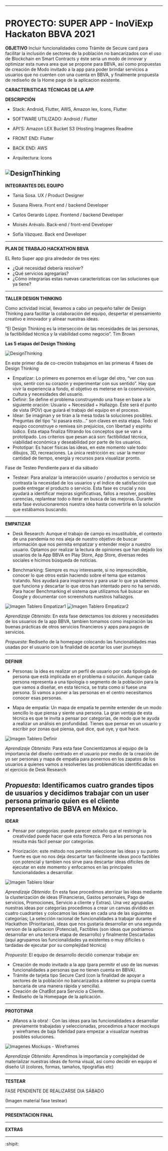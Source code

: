 --------------------------------------

# PROYECTO: SUPER APP - InoViExp Hackaton BBVA 2021

**OBJETIVO** Incluir funcionalidades como Trámite de Secure card para facilitar la inclusión de sectores de la población no bancarizados con el uso de Blockchain en Smart Contracts y éste seria un modo de innovar y optimizar esta nueva area que se propone para BBVA, así como propuestas de creación de Modo invitado a la app para poder brindar servicios a usuarios que no cuenten con una cuenta en BBVA, y finalmente propuesta de rediseño de la Home page de la aplicacion existente.

**CARACTERíSTICAS TÉCNICAS DE LA APP**

**DESCRIPCIÓN** 

- Stack: Android, Flutter, AWS, Amazon lex, Icons, Flutter
- SOFTWARE UTILIZADO: Android / Flutter
- API'S: Amazon LEX
Bucket S3 (Hosting Imagenes Readme
- FRONT END: Flutter
- BACK END: AWS

- Arquitectura: Icons

![DesignThinking](https://s3.amazonaws.com/masmujeresux.mx/img/hackathonBBVA2021/image.png)
--------------------------------------

**INTEGRANTES DEL EQUIPO**

- Tania Sosa.
 UX / Product Designer

- Susana Rivera.
 Front end / backend Developer

- Carlos Gerardo López.
 Frontend / backend Developer

- Moisés Arévalo.
Back-end / front-end Developer

- Sofía Vázquez. 
Back end Developer

----------------------------------------------------------------------------------------------------------------------------------------

 **PLAN DE TRABAJO HACKATHON BBVA**

EL Reto Super app gira alrededor de tres ejes:

 - ¿Qué necesidad debería resolver? 
 - ¿Qué servicios agregarías? 
 - ¿Cómo integrarías estas nuevas características con las soluciones que ya tiene?

----------------------------------------------------------------------------------------------------------------------------------------

**TALLER DESIGN THINKING**

Como actividad inicial, llevamos a cabo un pequeño taller de Design Thinking para facilitar la colaboración del equipo, despertar el pensamiento creativo e innovador y alinear nuestras ideas.

“El Design Thinking es la intersección de las necesidades de las personas, la factibilidad técnica y la viabilidad como negocio”. 
 Tim Brown

**Las 5 etapas del Design Thinking**

![DesignThinking](https://s3.amazonaws.com/masmujeresux.mx/img/hackathonBBVA2021/Design+thinking.jpg)

En este primer dia de co-creción trabajamos en las primeras 4 fases de Design Thinking
- Empatizar: Lo primero es ponernos en el lugar del otro, “ver con sus ojos, sentir con su corazón y experimentar con sus sentido”.
Hay que vivir la experiencia a fondo, el objetivo es meterse en la cosmovisión, cultura y necesidades del usuario.
- Definir: Se define el problema construyendo una frase en base a la siguiente oración: Usuario + Necesidad + Hallazgo.
Éste será el punto de vista (POV) que guiará el trabajo del equipo en el proceso.
- Idear: Se imaginan y se tiran a la mesa todas la soluciones posibles. Preguntas del tipo “si pasara esto…” son claves en esta etapa.
Todo el equipo coconstruye o remixea sin prejuicios, con libertad y espíritu lúdico. 
Esta etapa finaliza filtrando los conceptos que se van a prototipado.
Los criterios que pesan acá son: factibilidad técnica, viabilidad económica y deseabilidad por parte de los usuarios.
- Prototipar: Es hacer físicas las ideas, en este momento vale todo: dibujos, 3D, recreaciones.
La única restricción es: usar la menor cantidad de tiempo, energía y recursos para visualizar pronto.

Fase de Testeo Pendiente para el dia sábado
- Testear: Para analizar la interacción usuario / productos o servicio se contrasta la necesidad de los usuarios y el índice de satisfacción que puede entregar el producto o servicio. 
Esta fase es crucial y nos ayudará a identificar mejoras significativas, fallos a resolver, posibles carencias, replantear todo o iterar en busca de las mejoras.
Durante esta fase evolucionaremos nuestra idea hasta convertirla en la solución que estábamos buscando.

----------------------------------------------------------------------------------------------------------------------------------------

**EMPATIZAR**

- Desk Research: Aunque el trabajo de campo es insustituible, el contexto de una pandemia no nos aleja de nuestro objetivo de buscar información que nos permita empatizar y entender mejor a nuestro usuario. Optamos por realizar la lectura de opiniones que han dejado los usuarios de la App BBVA en Play Store, App Store, diversas redes sociales e hicimos búsqueda de noticias. 

- Benchmarking: Siempre es muy interesante, si no imprescindible, conocer lo que otros están haciendo sobre el tema que estamos tratando. Nos ayudará para inspirarnos y para usar lo que ya sabemos que funciona y descartar lo que otros han intentado pero no ha servido. Para hacer Benchmarking el sistema que utilizamos fué buscar en Google y documentar con screenshots nuestros hallazgos. 

![Imagen Tablero Empatizar1](https://s3.amazonaws.com/masmujeresux.mx/img/hackathonBBVA2021/Empatizar1.png) ![Imagen Tablero Empatizar2](https://s3.amazonaws.com/masmujeresux.mx/img/hackathonBBVA2021/Empatizar2.png)

_Aprendizaje Obtenido_: En esta fase detectamos los dolores y necesidades de los usuarios de la app BBVA, tambien tomamos como inspiración las buenas prácticas de otros servicios financieros y apps para pagos de servicios.

_Propuesta_: Rediseño de la homepage colocando las funcionalidades mas usadas por el usuario con la finalidad de acortar los user journeys

----------------------------------------------------------------------------------------------------------------------------------------

**DEFINIR**

- Personas: la idea es realizar un perfil de usuario por cada tipología de persona que está implicada en el problema o solución. Aunque cada persona representa a una tipología o segmento de la población para la que vamos a diseñar, en esta técnica, se trata como si fuese una persona. Si vamos a poner a las personas en el centro necesitamos conocer esas personas.

- Mapa de empatía: Un mapa de empatía te permite entender de un modo sencillo lo que piensa y siente una persona. La gran ventaja de esta técnica es que te invita a pensar por categorías, de modo que te ayuda a realizar un análisis en profundidad. Tienes que pensar en un usuario y escribir por zonas qué piensa, qué dice, qué oye, y qué hace. 

![Imagen Tablero Definir](https://s3.amazonaws.com/masmujeresux.mx/img/hackathonBBVA2021/Definir.jpg)

_Aprendizaje Obtenido_: Para esta fase Concientizamos al equipo de la importancia del diseño centrado en el usuario por medio de la creación de yo ser personas y mapa de empatía para ponernos en los zapatos de los usuarios a quienes vamos a resolverles las problemáticas identificadas en el ejercicio de Desk Research 

_Propuesta_: Identificamos cuatro grandes tipos de usuarios y decidimos trabajar con un user persona primario quien es el cliente representativo de BBVA en México. 
-----------------------------------------------------------------------------------

**IDEAR**

- Pensar por categorías: puede parecer extraño que el restringir la creatividad puede hacer que esta florezca. Pero a las personas nos resulta más fácil pensar por categorías. 

- Priorización: este método nos permite seleccionar las ideas y su punto fuerte es que no nos deja descartar tan fácilmente ideas poco factibles con potencial y tambien nos sirve para descartar ideas dificiles de ejecutar en este momento y enfocarnos en las principales funcionalidades a desarrollar. 


![Imagen Tablero Idear](https://s3.amazonaws.com/masmujeresux.mx/img/hackathonBBVA2021/Idear.jpg)

_Aprendizaje Obtenido_: En esta fase procedimos aterrizar las ideas mediante la clusterización de ideas (Financieras, Gastos personales, Pago de servicios, Promociones, Servicio a cliente y Extras). Una vez agrupadas nuestras ideas por categorías procedimos a crear un canvas dividido en cuatro cuadrantes y colocamos las ideas en cada una de las siguientes categorías; La selección racional de funcionalidades a trabajar durante el Hackathon (Prioritarias), ideas que nos gustaría desarrollar en una segunda version de la aplicacion (Potencial), Factibles (son ideas que podríamos desarrollar en una tercera etapa de desarrollo) y finalmente Descartadas (aquí agrupamos las funcionalidades ya existentes o muy difíciles o tardadas de ejecutar por su complejidad técnica)

_Propuesta_: El equipo de desarrollo decidió comenzar trabajar en:
- Creación de modo invitado a la app (para permitir el uso de las nuevas funcionalidades a personas que no tienen cuenta en BBVA).
- Trámite de tarjeta tipo Secure Card (con la finalidad de apoyar a sectores de la población no bancarizados a obtener su propia cuenta bancaria de una manera rápida y sencilla).
- Creación de ChatBot para Servicio a Cliente.
- Rediseño de la Homepage de la aplicación.
----------------------------------------------------------------------------------------------------------------------------------------

**PROTOTIPAR**

- ¡Manos a la obra! : Con las ideas para las funcionalidades a desarrollar previamente trabajadas y seleccionadas, procedimos a hacer mockups y wireframes de baja fidelidad para empezar a visualizar nuestras posibles soluciones.

![Imagenes Mockups - Wireframes](https://s3.amazonaws.com/masmujeresux.mx/img/hackathonBBVA2021/Prototipar.jpg)

_Aprendizaje Obtenido_: Aprendimos la importancia y complejidad de materializar nuestras ideas de forma visual, asi como decidir en equipo el diseño UI (colores, formas, tamaños, tipografías etc)

----------------------------------------------------------------------------------------------------------------------------------------

**TESTEAR**

FASE PENDIENTE DE REALIZARSE DIA SÁBADO

(Imagen material fase testear)

--------------------------------------------------------------------------------------------------------------------------------

**PRESENTACION FINAL**



----------------------------------------------------------------------------------------------------------------------------------------

**EXTRAS**




----------------------------------------------------------------------------------------------------------------------------------------



:shipit: